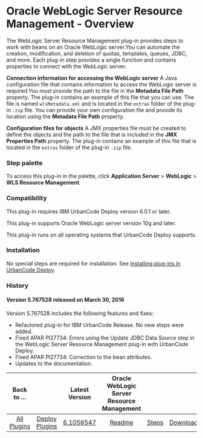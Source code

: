 
# Oracle WebLogic Server Resource Management - Overview

The WebLogic Server Resource Management plug-in provides steps to work with beans on an Oracle WebLogic server.You can automate the creation, modification, and deletion of quotas, templates, queues, JDBC, and more. Each plug-in step provides a single function and contains properties to connect with the WebLogic server.

**Connection information for accessing the WebLogic server** A Java configuration file that contains information to access the WebLogic server is required.You must provide the path to the file in the **Metadata File Path** property. The plug-in contains an example of this file that you can use. The file is named `wlsMetadata.xml` and is located in the `extras` folder of the plug-in `.zip` file. You can provide your own configuration file and provide its location using the **Metadata File Path** property.

**Configuration files for objects** A JMX properties file must be created to define the objects and the path to the file that is included in the **JMX Properties Path** property. The plug-in contains an example of this file that is located in the `extras` folder of the plug-in `.zip` file.


### Step palette

To access this plug-in in the palette, click **Application Server** > **WebLogic** > **WLS Resource Management**.

### Compatibility

This plug-in requires IBM UrbanCode Deploy version 6.0.1 or later.

This plug-in supports Oracle WebLogic server version 10g and later.

This plug-in runs on all operating systems that UrbanCode Deploy supports.

### Installation

No special steps are required for installation. See [Installing plug-ins in UrbanCode Deploy](https://community.ibm.com/community/user/wasdevops/blogs/laurel-dickson-bull1/2022/06/13/install-plugins "Installing plug-ins in UrbanCode Deploy").

### History

#### Version 5.767528 released on March 30, 2016

Version 5.767528 includes the following features and fixes:

* Refactored plug-in for IBM UrbanCode Release. No new steps were added.
* Fixed APAR PI27734: Errors using the Update JDBC Data Source step in the WebLogic Server Resource Management plug-in with UrbanCode Deploy.
* Fixed APAR PI27734: Correction to the bean attributes.
* Updates to the documentation.

|Back to ...||Latest Version|Oracle WebLogic Server Resource Management |||
| :---: | :---: | :---: | :---: | :---: | :---: |
|[All Plugins](../../index.md)|[Deploy Plugins](../README.md)|[6.1056547](https://raw.githubusercontent.com/UrbanCode/IBM-UCD-PLUGINS/main/files/plugin-air-WLS-Resource-Management/plugin-air-WLS-Resource-Management-6.1056547.zip)|[Readme](README.md)|[Steps](steps.md)|[Downloads](downloads.md)|
